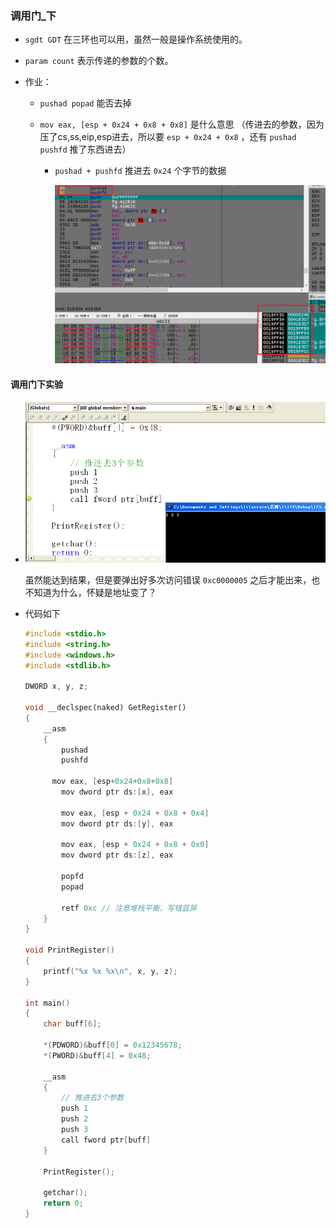 ### 调用门_下

+ `sgdt GDT` 在三环也可以用，虽然一般是操作系统使用的。

+ `param count` 表示传递的参数的个数。

+ 作业：

  + `pushad popad` 能否去掉

  + `mov eax, [esp + 0x24 + 0x8 + 0x8]` 是什么意思 （传进去的参数，因为压了cs,ss,eip,esp进去，所以要 `esp + 0x24 + 0x8` ，还有 `pushad pushfd` 推了东西进去）

    + `pushad + pushfd` 推进去 `0x24` 个字节的数据

      ![image-20201121191456988](https://raw.githubusercontent.com/smallzhong/picgo-pic-bed/master/image-20201121191456988.png)



#### 调用门下实验

+ ![image-20201121162457226](https://raw.githubusercontent.com/smallzhong/picgo-pic-bed/master/image-20201121162457226.png)

  虽然能达到结果，但是要弹出好多次访问错误 `0xc0000005` 之后才能出来，也不知道为什么，怀疑是地址变了？

+ 代码如下

  ```cpp
  #include <stdio.h>
  #include <string.h>
  #include <windows.h>
  #include <stdlib.h>
  
  DWORD x, y, z;
  
  void __declspec(naked) GetRegister()
  {
      __asm
      {
          pushad
          pushfd
  		
  		mov eax, [esp+0x24+0x8+0x8]
          mov dword ptr ds:[x], eax
  
          mov eax, [esp + 0x24 + 0x8 + 0x4]
          mov dword ptr ds:[y], eax
  
          mov eax, [esp + 0x24 + 0x8 + 0x0]
          mov dword ptr ds:[z], eax
  
          popfd
          popad
  
          retf 0xc // 注意堆栈平衡，写错蓝屏
      }
  }
  
  void PrintRegister()
  {
      printf("%x %x %x\n", x, y, z);
  }
  
  int main()
  {
      char buff[6];
  
      *(PDWORD)&buff[0] = 0x12345678;
      *(PWORD)&buff[4] = 0x48;
  
      __asm
      {
          // 推进去3个参数
          push 1
          push 2
          push 3
          call fword ptr[buff]
      }
  
      PrintRegister();
  
      getchar();
      return 0;
  }
  ```